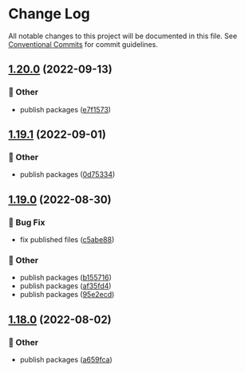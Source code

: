 # Change Log

All notable changes to this project will be documented in this file.
See [Conventional Commits](https://conventionalcommits.org) for commit guidelines.

## [1.20.0](https://github.com/daybrush/selecto/blob/master/packages/svelte-selecto/compare/svelte-selecto@1.19.1...svelte-selecto@1.20.0) (2022-09-13)


### :mega: Other

* publish packages ([e7f1573](https://github.com/daybrush/selecto/blob/master/packages/svelte-selecto/commit/e7f1573c80bfa19b0776df94d43c13fe7f5465b8))



## [1.19.1](https://github.com/daybrush/selecto/blob/master/packages/svelte-selecto/compare/svelte-selecto@1.19.0...svelte-selecto@1.19.1) (2022-09-01)


### :mega: Other

* publish packages ([0d75334](https://github.com/daybrush/selecto/blob/master/packages/svelte-selecto/commit/0d7533495d2d9fde606a9207bff5e6228f242217))



## [1.19.0](https://github.com/daybrush/selecto/blob/master/packages/svelte-selecto/compare/svelte-selecto@1.18.0...svelte-selecto@1.19.0) (2022-08-30)


### :bug: Bug Fix

* fix published files ([c5abe88](https://github.com/daybrush/selecto/blob/master/packages/svelte-selecto/commit/c5abe882f4656c628e467ea2d7b0bc4ec2026ede))


### :mega: Other

* publish packages ([b155716](https://github.com/daybrush/selecto/blob/master/packages/svelte-selecto/commit/b155716d8c80405ce5325fba19617f6581ea6f9c))
* publish packages ([af35fd4](https://github.com/daybrush/selecto/blob/master/packages/svelte-selecto/commit/af35fd40776554d4a65202bf3a4bfe3c498b32dc))
* publish packages ([95e2ecd](https://github.com/daybrush/selecto/blob/master/packages/svelte-selecto/commit/95e2ecdd3e1f8b09c23aa64eff02688ad82fdaf5))



## [1.18.0](https://github.com/daybrush/selecto/blob/master/packages/svelte-selecto/compare/svelte-selecto@1.17.0...svelte-selecto@1.18.0) (2022-08-02)


### :mega: Other

* publish packages ([a659fca](https://github.com/daybrush/selecto/blob/master/packages/svelte-selecto/commit/a659fcac851c216036b7231072c2d155ff7987f1))
